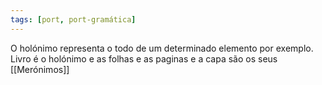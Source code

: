 ```yaml
---
tags: [port, port-gramática]
---
```


O holónimo representa o todo de um determinado elemento por exemplo. Livro é o holónimo e as folhas e as paginas e a capa são os seus [[Merónimos]]